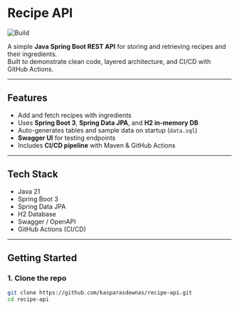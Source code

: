 # Recipe API

![Build](https://github.com/kasparasdownas/recipe-api/actions/workflows/maven.yml/badge.svg)

A simple **Java Spring Boot REST API** for storing and retrieving recipes and their ingredients.  
Built to demonstrate clean code, layered architecture, and CI/CD with GitHub Actions.

---

## Features
- Add and fetch recipes with ingredients
- Uses **Spring Boot 3**, **Spring Data JPA**, and **H2 in-memory DB**
- Auto-generates tables and sample data on startup (`data.sql`)
- **Swagger UI** for testing endpoints
- Includes **CI/CD pipeline** with Maven & GitHub Actions

---

## Tech Stack
- Java 21
- Spring Boot 3
- Spring Data JPA
- H2 Database
- Swagger / OpenAPI
- GitHub Actions (CI/CD)

---

## Getting Started

### 1. Clone the repo
```bash
git clone https://github.com/kasparasdownas/recipe-api.git
cd recipe-api